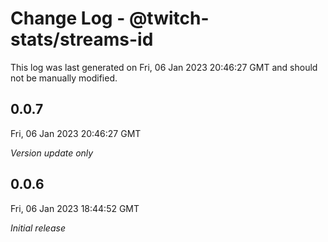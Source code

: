 # Change Log - @twitch-stats/streams-id

This log was last generated on Fri, 06 Jan 2023 20:46:27 GMT and should not be manually modified.

## 0.0.7
Fri, 06 Jan 2023 20:46:27 GMT

_Version update only_

## 0.0.6
Fri, 06 Jan 2023 18:44:52 GMT

_Initial release_

